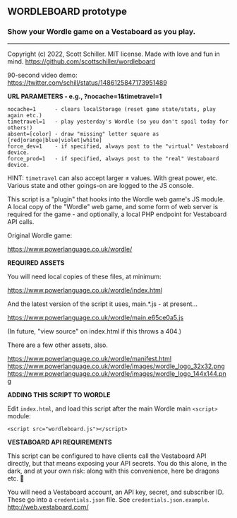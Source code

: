 ## WORDLEBOARD prototype
### Show your Wordle game on a Vestaboard as you play.
--------------------------------------------------------------------------------
Copyright (c) 2022, Scott Schiller. MIT license. Made with love and fun in mind.
https://github.com/scottschiller/wordleboard

90-second video demo:
https://twitter.com/schill/status/1486125847173951489

**URL PARAMETERS - e.g., ?nocache=1&timetravel=1**

```
nocache=1      - clears localStorage (reset game state/stats, play again etc.)
timetravel=1   - play yesterday's Wordle (so you don't spoil today for others!)
absent=[color] - draw "missing" letter square as [red|orange|blue|violet|white]
force_dev=1    - if specified, always post to the "virtual" Vestaboard device.
force_prod=1   - if specified, always post to the "real" Vestaboard device.
```
HINT: `timetravel` can also accept larger ± values. With great power, etc.
Various state and other goings-on are logged to the JS console.

This script is a "plugin" that hooks into the Wordle web game's JS module.
A local copy of the "Wordle" web game, and some form of web server is required
for the game - and optionally, a local PHP endpoint for Vestaboard API calls.

Original Wordle game:

https://www.powerlanguage.co.uk/wordle/

**REQUIRED ASSETS**

You will need local copies of these files, at minimum:

https://www.powerlanguage.co.uk/wordle/index.html

And the latest version of the script it uses, main.*.js - at present...

https://www.powerlanguage.co.uk/wordle/main.e65ce0a5.js

(In future, "view source" on index.html if this throws a 404.)


There are a few other assets, also.

https://www.powerlanguage.co.uk/wordle/manifest.html
https://www.powerlanguage.co.uk/wordle/images/wordle_logo_32x32.png
https://www.powerlanguage.co.uk/wordle/images/wordle_logo_144x144.png

**ADDING THIS SCRIPT TO WORDLE**

Edit `index.html`, and load this script after the main Wordle main `<script>` module:

`<script src="wordleboard.js"></script>`

**VESTABOARD API REQUIREMENTS**

This script can be configured to have clients call the Vestaboard API directly,
but that means exposing your API secrets. You do this alone, in the dark, and
at your own risk: along with this convenience, here be dragons etc. 🐉

You will need a Vestaboard account, an API key, secret, and subscriber ID.
These go into a `credentials.json` file. See `credentials.json.example`.
http://web.vestaboard.com/